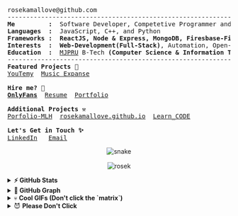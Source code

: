 <pre>
rosekamallove@github.com
--------------------------------------------------------------------------------
<b>Me         :</b>  Software Developer, Competetive Programmer and a Music Enthusiast
<b>Languages  :</b>  JavaScript, C++, and Python
<b>Frameworks :</b>  <b>ReactJS, Node & Express, MongoDB, Firesbase-Firestore and, Django</b>
<b>Interests  :</b>  <b>Web-Development(Full-Stack)</b>, Automation, Open-Source Contribution
<b>Education  :</b>  <a href="http://www.mjpru.ac.in/">MJPRU</a> B-Tech <b>(Computer Science & Information Technology) (2024)</b>
--------------------------------------------------------------------------------
<b>Featured Projects 🚀</b>
<a href="https://youtemy.tech/">YouTemy<a>  <a href="https://music-expanse.herokuapp.com/">Music Expanse<a>

<b>Hire me? 🥺</b>
<b><a href="https://www.youtube.com/watch?v=dQw4w9WgXcQ">OnlyFans</a></b>  <a href="https://drive.google.com/file/d/16S4zJlCyRrM5e8k66Ng69h0f1Q1aRL04/view">Resume</a>  <a href="https://rosekamallove.vercel.app">Portfolio</a>  

<b>Additional Projects ⚒️</b>
<a href="https://goofy-sammet-fca865.netlify.app/">Porfolio-MLH<a>  <a href="https://rosekamallove.github.io">rosekamallove.github.io<a>  <a href="https://rosekamallove.github.io/Learn_CODE/">Learn_CODE<a>

<b>Let's Get in Touch ✨</b>
<a href="https://linkedin.com/in/rose-kamal-love-1146141b0/">LinkedIn</a>   <a href="mailto:private.rosekamallove@gmail.com">Email</a>
</pre>
<!-- Contribution Grid -->
<p align="center">
  <img src="https://github.com/rosekamallove/rosekamallove/blob/output/github-contribution-grid-snake.svg" alt="snake">
</p>

<p align="center" >
  <!-- Profile Views Stats -->
  <img align="center" src="https://komarev.com/ghpvc/?username=rosekamallove" alt="rosek" />
</p>

<details>	
  <summary><b>⚡ GitHub Stats</b></summary>

  <br />
  <img height="180em" src="https://github-readme-stats.vercel.app/api?username=rosekamallove&show_icons=true&hide_border=true&&count_private=true&include_all_commits=true" />
  <img height="180em" src="https://github-readme-stats.vercel.app/api/top-langs/?username=rosekamallove&exclude_repo=KNN-Image-Classification&show_icons=true&hide_border=true&layout=compact&langs_count=8"/>
</details>

<details>
	<summary><b>🧲 GitHub Graph</b></summary>
	<img src="https://activity-graph.herokuapp.com/graph?username=rosekamallove&theme=minimal" />
</details>

<details closed>
<summary>💀 <b>Cool GIFs (Don't click the `matrix`)</b></summary>

[![Matrix SVG](https://raw.githubusercontent.com/rodrigograca31/rodrigograca31/master/matrix.svg)](https://www.youtube.com/watch?v=dQw4w9WgXcQ)

![Waves](./assets/bottom-header.svg)


<img align="left" src="https://octodex.github.com/images/nyantocat.gif" width="30%">
<img align="right" src="https://octodex.github.com/images/daftpunktocat-thomas.gif" width="30%">
</details>

<details>
<summary>
   😈 <b>Please Don't Click</b>
</summary>
<details>
<summary>
  Refrain from clicking
</summary>
<details>
<summary>
  Stop haha
</summary>
<details>
<summary>
  oops haha no more :)
</summary>
<details>
<summary>
  Oh all right you can have this one
</summary>
<details>
<summary>
  Alright now stop
</summary>  
<details>
<summary>
  Still going?
  </summary>
<details>
<summary>
  Might take a while
</summary>
<details>
<summary>
  It's gonna be good tho
</summary>
<details>
<summary>
  You can do it
  </summary>
<details>
<summary>
  I Believe 
</summary>
<details>
<summary>
  Let's count to 10
</summary>
<details>
<summary>
  1
</summary>
<details>
<summary>
  2̡
  </summary>
<details>
<summary>
  3̊ͫ͡
  </summary>
<details>
<summary>
  4̙̦̼̙̽͋
</summary>
<details>
<summary>
  1̪̳̜̘̏̽́ͤ̈1̶̵͙̤̙̣̙̟͉̹̓͗͋͞
</summary>
<details>
<summary>
  1̧̨͚̟ͨͫ͐̓̑́̈́́̚1̖̯̪͍͙͓͙̝ͩ̀ͯ̎̀̒͞1̨̙͖̐̇
</summary>
<details>
<summary>
  1̋ͧ͌̋̉̇ͬ̈̄̚̚͏̛̰̰̝͚̘͔͖̗̝̼̩̼2̭͖̳̝͉̺̭̼͈̩̻͂̊́ͫͯ̌͋̈̎̎͊̀ͥ̒͑͋ͨͫ̈́͘͞͡
  </summary>
<details>
<summary>
  C̶̞̺̱̜̘̲̪̾̔̑̽̃ͤ͗̊̕o̢͕̺͍̳͉̪̘̝̮̖̲̠̣̮͕̣̱͐ͭͧ̑̎̄ͧ̅̊̍̑ͫͬ̌̅͒̓͟͜n̓͊ͯ̃ͬ́͋́̔̍̐ͯ҉̺̗͓̭̪̰̰̻͖͔̰͖̤ͅtͤ̃̅̒ͫͧ̏͛ͫ̿̎̌̍҉̢͏͖̼̗̹͈i̴͈̙̯͓͕̩̱̠͔̦͌ͬ̄̅͋̿́̕͜͢ņ͉͚̗̫̪̟̱̯̤̖͚͕̬͍̩͓̤̱̍ͣͤ̽̉͂̿͠uͧ̍̀́ͯ̔̐͠͏̮͖͇̻͚͓̼̺͚̲̠̘͍̪̲͇̻̳̼͘eͮ̍͑̅̓̄̓̈́ͬ̐̓ͯ̔̆̅̆́̚̕͞͏͎̣̲͚̼̖̳͔̻̻̫̜̹̩̠̗̻ͅͅ ̡̤̹͚̮̻͕̺͕͔͒ͨ̍̾̒ͦ͑̾̎ͦ͛̊̒ͪ̿͒͜͢͝a̴̯̜̰̟̰̬̳͇̺ͮͨ̿̌̀ͪ̂̀̐̽ͧ̉̉̀͢ͅͅn̴̴̥̼͉͓̞͈͍͇̗̟͍͋̐͋̊̾ͪ͑͡͞d̼͚͎̱͚̲̔ͨ̒ͦͮͦ͒͐̑̔̌̃̂̔͒͌͒͘ ͉͖͎̞͈̹̼̜̹̤͓̰͚ͭͮͫͤ̀̕͞â̶̢̛͉̤͇͔̗ͨ̎̓͛ͥͮ̓ͫ̐ͩͥ̾͐̊̍̓̈́ͦ̀ç̢̝̹̯͈͈͉̣̥͈̫͇͇͌ͣ̓ͥͩ͒͂ͮ͒̍̋͐͆̎̓̈̒͟͝h̖͍̣̘̜̠̞̰͙̜͈̗̞̮̭̳͓̻͂̊̂̓̉̍̋͗̋͐̈́͑ͪ͛͜͞i̧̮̖̣̣͔̬͙͔̹̬̤̺͆̾̃͌͑ͯ͊͂ͥ̚͟͜ȩ̩̣̺̰̩̩̻̘̙͉͉̟͓̥̮̉̆ͦ̆̊ͪ̒͂͒̋̎̕͝ͅv̴̧̞̞̻̟̺̟͙̺̞͇̭͔̜̉̇̇͆͛ͭ̃ͦ͘ë̡̿̊͆͐ͫ͐ͮ̔̈̋ͣͧͨ̍̐͏͠҉̩̤̝̻̲̣̝̞̬̼́ͅ ̒̇͂̑ͯ͆ͥ̓͗͛̍̓̑ͬ̈́̊̚͏̸̹̮͇͎̹̘̮̘̺͜y̩̲̝͈͕̦̪̬͍̲̺̞͕͋̊̅̂͑͂͊͞͝o̸̍͊̔͌͒̾ͬ̊͟͏͕̮͍̻̤͎͎̫͔̦̘͓̜̣͕͉̟̕u̡͒̈͂ͯ͒͢͏͙̰̠̝͕͔͓̼̙̱͕͓̳̪͈͉̠̠̞r̴̀̾ͪ̑̄̊́͊̉̈́ͮͨ̕҉͏̺͔̘̦̬̫͔̬̦̱̬ ̂̊̄̀ͨ͊ͨ͗ͤ́ͮͮ̑̄͐ͦ͏̧̰̘͈̯̦͉͖̣̤̭͔͎̩̮̮̠̻̝͠d̴̡̜̜̫̞̜̱̭̠̖̗̳̰͚̯̥͚̍͆̿ͪ̄ͥ̉̿͆͋̽̏̿ͤ̐̚͘͜͟ͅę̛͖̮͍̻͖͋̍̈̑ͧͥ̃̒̂̍ͦ̌s͗̍̔̍͑ͦ́̕͏̤̠̜̘̠͎̰̩̭t̶̝̫͎͓̫͚̖͖̱̗̥̥̜̭̗͓̱̝̏̿̍̾͟i̫̫̹̩̹̜̟̥̭͇͈̲͐ͬͦͤ̿̃̍ͧ͋̐ͯ́̄̉́̚͘͠n̶̢͍͔̬̣ͬ̄̾͛̈̂̅ͨͯ̆̌͠y̶͖͖͇̬̻̥͈͇̻̯͎ͪ̒ͥ̐ͣͣ̊̌̀͟͠͞ͅ
</summary>
<details>
<summary>
  10
  </summary>
<details>
<summary>
  Haha good job 😃🙌
</summary>
<details>
<summary>
  Almost there
  </summary>
<details>
<summary>
  Hope you're excited
</summary>
<details>
<summary>
  Get ready
</summary>
<details>
<summary>
Last one I promise
</summary>
[Your Reward](https://www.youtube.com/watch?v=dQw4w9WgXcQ)
</details>
